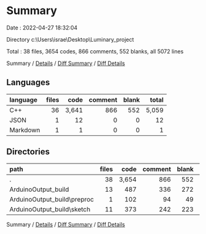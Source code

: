 # Summary

Date : 2022-04-27 18:32:04

Directory c:\Users\israe\Desktop\Luminary_project

Total : 38 files,  3654 codes, 866 comments, 552 blanks, all 5072 lines

Summary / [Details](details.md) / [Diff Summary](diff.md) / [Diff Details](diff-details.md)

## Languages
| language | files | code | comment | blank | total |
| :--- | ---: | ---: | ---: | ---: | ---: |
| C++ | 36 | 3,641 | 866 | 552 | 5,059 |
| JSON | 1 | 12 | 0 | 0 | 12 |
| Markdown | 1 | 1 | 0 | 0 | 1 |

## Directories
| path | files | code | comment | blank | total |
| :--- | ---: | ---: | ---: | ---: | ---: |
| . | 38 | 3,654 | 866 | 552 | 5,072 |
| ArduinoOutput_build | 13 | 487 | 336 | 272 | 1,095 |
| ArduinoOutput_build\preproc | 1 | 102 | 94 | 49 | 245 |
| ArduinoOutput_build\sketch | 11 | 373 | 242 | 223 | 838 |

Summary / [Details](details.md) / [Diff Summary](diff.md) / [Diff Details](diff-details.md)